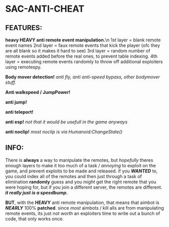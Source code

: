 # SAC-ANTI-CHEAT


## FEATURES:

**heavy HEAVY anti remote event manipulation.**\n
1st layer = blank remote event names
2nd layer = faux remote events that kick the player (ofc they are all blank so it makes it hard to see)
3rd layer = random number of remote events added before the real ones, to prevent table indexing.
4th layer = executing remote events randomly to throw off additional exploiters using remotespy.

**Body mover detection!**
*anti fly, anti anti-speed bypass, other bodymover stuff.*

**Anti walkspeed / JumpPower!**

**anti jump!**

**anti teleport!**

**anti esp!** 
*not that it would be usefull in the game anyways*

**anti noclip!** 
*most noclip is via Humanoid:ChangeState()*

## INFO:
There is **always** a way to manipulate the remotes, but *hopefully* theres enough layers to make it too much of a task / *annoying* to exploit on the game, 
and prevent exploits to be made and released. if you ***WANTED*** to, you could index all of the remotes and then just through a task of elimination 
**randomly** guess and you *might* get the right remote that you were hoping for, but if you join a different server, the remotes are different. 
__*it really just is a speedbump.*__

**BUT**, with the **HEAVY** anti remote manipulation, that means that aimbot is ***NEARLY*** 100% **patched**. since *most* aimbots / kill alls are from manipulating remote events, its just *not worth* an exploiters time to write out a bunch of code, that only works once. 


